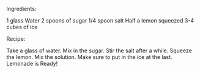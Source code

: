 Ingredients:

1 glass Water
2 spoons of sugar
1/4 spoon salt
Half a lemon squeezed
3-4 cubes of ice

Recipe:

Take a glass of water.
 Mix in the sugar.
 Stir the salt after a while.
 Squeeze the lemon.
 Mix the solution.
 Make sure to put in the ice at the last.
 Lemonade is Ready!
